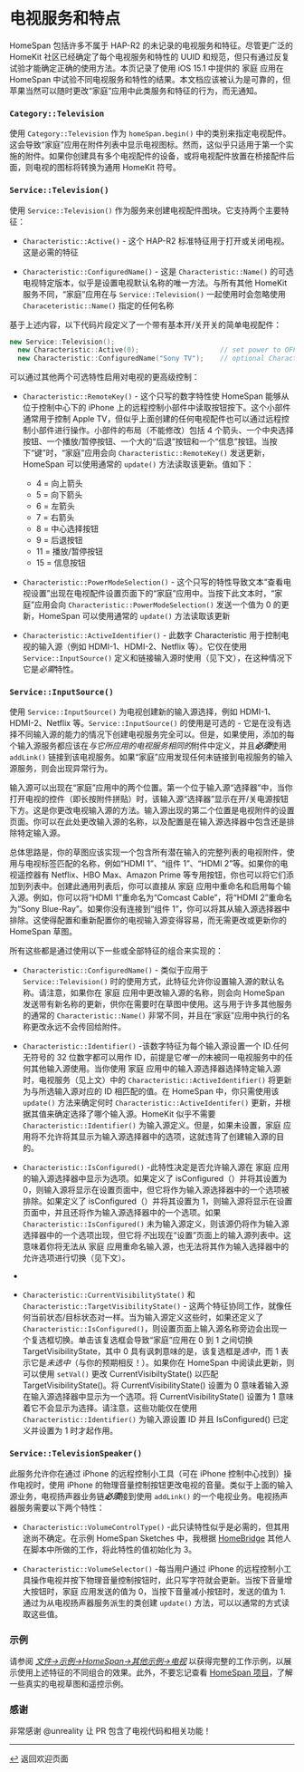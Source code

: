 <!--  原文时间：2024.1.22，翻译时间：2024.5.7，校对时间：2024.5.31  -->

# 电视服务和特点

HomeSpan 包括许多不属于 HAP-R2 的未记录的电视服务和特征。尽管更广泛的 HomeKit 社区已经确定了每个电视服务和特性的 UUID 和规范，但只有通过反复试验才能确定正确的使用方法。本页记录了使用 iOS 15.1 中提供的 家庭 应用在 HomeSpan 中试验不同电视服务和特性的结果。本文档应该被认为是可靠的，但苹果当然可以随时更改“家庭”应用中此类服务和特征的行为，而无通知。

### `Category::Television`

使用 `Category::Television` 作为 `homeSpan.begin()` 中的类别来指定电视配件。这会导致“家庭”应用在附件列表中显示电视图标。然而，这似乎只适用于第一个实施的附件。如果你创建具有多个电视配件的设备，或将电视配件放置在桥接配件后面，则电视的图标将转换为通用 HomeKit 符号。

### `Service::Television()`

使用 `Service::Television()` 作为服务来创建电视配件图块。它支持两个主要特征：

* `Characteristic::Active()` - 这个 HAP-R2 标准特征用于打开或关闭电视。这是必需的特征

* `Characteristic::ConfiguredName()` - 这是 `Characteristic::Name()` 的可选电视特定版本，似乎是设置电视默认名称的唯一方法。与所有其他 HomeKit 服务不同，“家庭”应用在与 `Service::Television()` 一起使用时会忽略使用 `Characeteristic::Name()` 指定的任何名称

基于上述内容，以下代码片段定义了一个带有基本开/关开关的简单电视配件：

```C++
new Service::Television();
  new Characteristic::Active(0);                    // set power to OFF at start-up
  new Characteristic::ConfiguredName("Sony TV");    // optional Characteristic to set name of TV
```
可以通过其他两个可选特性启用对电视的更高级控制：

* `Characteristic::RemoteKey()` - 这个只写的数字特性使 HomeSpan 能够从位于控制中心下的 iPhone 上的远程控制小部件中读取按钮按下。这个小部件通常用于控制 Apple TV，但似乎上面创建的任何电视配件也可以通过远程控制小部件进行操作。小部件的布局（不能修改）包括 4 个箭头、一个中央选择按钮、一个播放/暂停按钮、一个大的“后退”按钮和一个“信息”按钮。当按下“键”时，“家庭”应用会向 `Characteristic::RemoteKey()` 发送更新，HomeSpan 可以使用通常的 `update()` 方法读取该更新。值如下： 
  * 4 = 向上箭头
  * 5 = 向下箭头
  * 6 = 左箭头
  * 7 = 右箭头
  * 8 = 中心选择按钮
  * 9 = 后退按钮
  * 11 = 播放/暂停按钮
  * 15 = 信息按钮
  
* `Characteristic::PowerModeSelection()` - 这个只写的特性导致文本“查看电视设置”出现在电视配件设置页面下的“家庭”应用中。当按下此文本时，“家庭”应用会向 `Characteristic::PowerModeSelection()` 发送一个值为 0 的更新，HomeSpan 可以使用通常的 `update()` 方法读取该更新
* `Characteristic::ActiveIdentifier()` - 此数字 Characteristic 用于控制电视的输入源（例如 HDMI-1、HDMI-2、Netflix 等）。它仅在使用 `Service::InputSource()` 定义和链接输入源时使用（见下文），在这种情况下它是*必需*特性。

### `Service::InputSource()`

使用 `Service::InputSource()` 为电视创建新的输入源选择，例如 HDMI-1、HDMI-2、Netflix 等。`Service::InputSource()` 的使用是可选的 - 它是在没有选择不同输入源的能力的情况下创建电视服务完全可以。但是，如果使用，添加的每个输入源服务都应该在*与它所应用的电视服务相同的*附件中定义，并且***必须***使用 `addLink()` 链接到该电视服务。如果“家庭”应用发现任何未链接到电视服务的输入源服务，则会出现异常行为。

输入源可以出现在“家庭”应用中的两个位置。第一个位于输入源“选择器”中，当你打开电视的控件（即长按附件拼贴）时，该输入源“选择器”显示在开/关电源按钮下方。这是你更改电视输入源的方法。输入源出现的第二个位置是电视附件的设置页面。你可以在此处更改输入源的名称，以及配置是在输入源选择器中包含还是排除特定输入源。

总体思路是，你的草图应该实现一个包含所有潜在输入的完整列表的电视附件，使用与电视标签匹配的名称，例如“HDMI 1”、“组件 1”、“HDMI 2”等。如果你的电视遥控器有 Netflix、HBO Max、Amazon Prime 等专用按钮，你也可以将它们添加到列表中。创建此通用列表后，你可以直接从 家庭 应用中重命名和启用每个输入源。例如，你可以将“HDMI 1”重命名为“Comcast Cable”，将“HDMI 2”重命名为“Sony Blue-Ray”。如果你没有连接到“组件 1”，你可以将其从输入源选择器中排除。这使得配置和重新配置你的电视输入源变得容易，而无需更改或更新你的 HomeSpan 草图。

所有这些都是通过使用以下一些或全部特征的组合来实现的：

* `Characteristic::ConfiguredName()` - 类似于应用于 `Service::Television()` 时的使用方式，此特征允许你设置输入源的默认名称。请注意，如果你在 家庭 应用中更改输入源的名称，则会向 HomeSpan 发送带有新名称的更新，供你在需要时在草图中使用。这与用于许多其他服务的通常的 `Characteristic::Name()` 非常不同，并且在“家庭”应用中执行的名称更改永远不会传回给附件。

*  `Characteristic::Identifier()` -该数字特征为每个输入源设置一个 ID.任何无符号的 32 位数字都可以用作 ID，前提是它*唯一的*未被同一电视服务中的任何其他输入源使用。当你使用 家庭 应用中的输入源选择器选择特定输入源时，电视服务（见上文）中的 `Characteristic::ActiveIdentifier()` 将更新为与所选输入源对应的 ID 相匹配的值。在 HomeSpan 中，你只需使用该 `update()` 方法来确定何时 `Characteristic::ActiveIdentifer()` 更新，并根据其值来确定选择了哪个输入源。HomeKit 似乎不需要 `Characteristic::Identifier()` 为输入源定义。但是，如果未设置，家庭 应用将不允许将其显示为输入源选择器中的选项，这就违背了创建输入源的目的。

*  `Characteristic::IsConfigured()` -此特性决定是否允许输入源在 家庭 应用的输入源选择器中显示为选项。如果定义了 isConfigured（）并将其设置为 0，则输入源将显示在设置页面中，但它将作为输入源选择器中的一个选项被排除。如果定义了 isConfigured（）并将其设置为 1，则输入源将显示在设置页面中，并且还将作为输入源选择器中的一个选项。如果 `Characteristic::IsConfigured()` 未为输入源定义，则该源仍将作为输入源选择器中的一个选项出现，但它将*不*出现在“设置”页面上的输入源列表中。这意味着你将无法从 家庭 应用重命名输入源，也无法将其作为输入选择器中的允许选项进行切换（见下文）。
*  
* `Characteristic::CurrentVisibilityState()` 和 `Characteristic::TargetVisibilityState()` - 这两个特征协同工作，就像任何当前状态/目标状态对一样。当为输入源定义这些时，如果还定义了 `Characteristic::IsConfigured()`，则设置页面上输入源名称旁边会出现一个复选框切换。单击该复选框会导致“家庭”应用在 0 到 1 之间切换 TargetVisibilityState，其中 0 具有讽刺意味的是，该复选框是*选中*，而 1 表示它是*未选中*（与你的预期相反！）。如果你在 HomeSpan 中阅读此更新，则可以使用 `setVal()` 更改 CurrentVisibiltyState() 以匹配 TargetVisibilityState()。将 CurrentVisibilityState() 设置为 0 意味着输入源在输入源选择器中显示为一个选项。将 CurrentVisibilityState() 设置为 1 意味着它不会显示为选择。请注意，这些功能仅在使用 `Characteristic::Identifier()` 为输入源设置 ID 并且 IsConfigured() 已定义并设置为 1 时才起作用。

###  `Service::TelevisionSpeaker()`

此服务允许你在通过 iPhone 的远程控制小工具（可在 iPhone 控制中心找到）操作电视时，使用 iPhone 的物理音量控制按钮更改电视的音量。类似于上面的输入源业务，电视扬声器业务链***必须***接到使用 `addLink()` 的一个电视业务。电视扬声器服务需要以下两个特性：

*  `Characteristic::VolumeControlType()` -此只读特性似乎是必需的，但其用途尚不确定。在示例 HomeSpan Sketches 中，我根据 [HomeBridge](https://developers.homebridge.io/#/service/TelevisionSpeaker) 其他人在脚本中所做的工作，将此特性的值初始化为 3。

*  `Characteristic::VolumeSelector()` -每当用户通过 iPhone 的远程控制小工具操作电视并按下物理音量控制按钮时，此只写字符就会更新。当按下音量增大按钮时，家庭 应用发送的值为 0，当按下音量减小按钮时，发送的值为 1. 通过为从电视扬声器服务派生的类创建 `update()` 方法，可以以通常的方式读取这些值。

### 示例

请参阅 [*文件→示例→HomeSpan→其他示例→电视*](../Other%20Examples/Television) 以获得完整的工作示例，以展示使用上述特征的不同组合的效果。此外，不要忘记查看 [HomeSpan 项目](https://github.com/topics/homespan)，了解一些真实的电视草图和遥控示例。


### 感谢

非常感谢 @unreality 让 PR 包含了电视代码和相关功能！


---

[↩️](../README.md#resources) 返回欢迎页面
